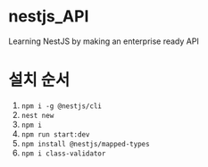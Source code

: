 # nestjs_API
Learning NestJS by making an enterprise ready API

# 설치 순서
1. `npm i -g @nestjs/cli`
2. `nest new`
3. `npm i`
4. `npm run start:dev`
5. `npm install @nestjs/mapped-types` 
6. `npm i class-validator` 
